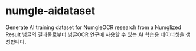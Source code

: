 # numgle-aidataset
Generate AI training dataset for NumgleOCR research from a Numglized Result
넘글의 결과물로부터 넘글OCR 연구에 사용할 수 있는 AI 학습용 데이터셋을 생성합니다.
